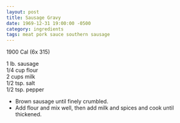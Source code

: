 ```yaml
---
layout: post
title: Sausage Gravy
date: 1969-12-31 19:00:00 -0500
category: ingredients
tags: meat pork sauce southern sausage
---
```

1900 Cal (6x 315)
  
1 lb. sausage  
1/4 cup flour  
2 cups milk  
1/2 tsp. salt  
1/2 tsp. pepper  

 * Brown sausage until finely crumbled.
 * Add flour and mix well, then add milk and spices and cook until thickened.
